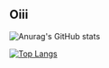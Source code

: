 ## Oiii



![Anurag's GitHub stats](https://github-readme-stats.vercel.app/api?username=ViniS0usa&count_private=true&card_width=500px&show_icons=true&theme=radical)

[![Top Langs](https://github-readme-stats.vercel.app/api/top-langs/?username=ViniS0usa&layout=compact&theme=radical)](https://github.com/Vinis0usa/github-readme-stats)


  
